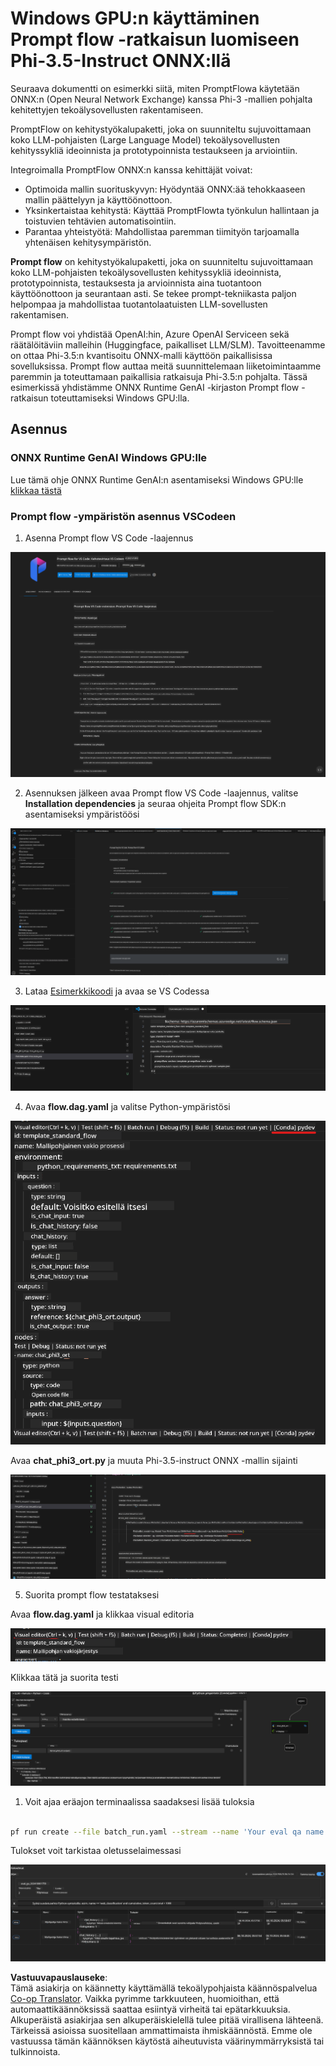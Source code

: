 <!--
CO_OP_TRANSLATOR_METADATA:
{
  "original_hash": "92e7dac1e5af0dd7c94170fdaf6860fe",
  "translation_date": "2025-07-17T03:01:29+00:00",
  "source_file": "md/02.Application/01.TextAndChat/Phi3/UsingPromptFlowWithONNX.md",
  "language_code": "fi"
}
-->
# Windows GPU:n käyttäminen Prompt flow -ratkaisun luomiseen Phi-3.5-Instruct ONNX:llä

Seuraava dokumentti on esimerkki siitä, miten PromptFlowa käytetään ONNX:n (Open Neural Network Exchange) kanssa Phi-3 -mallien pohjalta kehitettyjen tekoälysovellusten rakentamiseen.

PromptFlow on kehitystyökalupaketti, joka on suunniteltu sujuvoittamaan koko LLM-pohjaisten (Large Language Model) tekoälysovellusten kehityssykliä ideoinnista ja prototypoinnista testaukseen ja arviointiin.

Integroimalla PromptFlow ONNX:n kanssa kehittäjät voivat:

- Optimoida mallin suorituskyvyn: Hyödyntää ONNX:ää tehokkaaseen mallin päättelyyn ja käyttöönottoon.
- Yksinkertaistaa kehitystä: Käyttää PromptFlowta työnkulun hallintaan ja toistuvien tehtävien automatisointiin.
- Parantaa yhteistyötä: Mahdollistaa paremman tiimityön tarjoamalla yhtenäisen kehitysympäristön.

**Prompt flow** on kehitystyökalupaketti, joka on suunniteltu sujuvoittamaan koko LLM-pohjaisten tekoälysovellusten kehityssykliä ideoinnista, prototypoinnista, testauksesta ja arvioinnista aina tuotantoon käyttöönottoon ja seurantaan asti. Se tekee prompt-tekniikasta paljon helpompaa ja mahdollistaa tuotantolaatuisten LLM-sovellusten rakentamisen.

Prompt flow voi yhdistää OpenAI:hin, Azure OpenAI Serviceen sekä räätälöitäviin malleihin (Huggingface, paikalliset LLM/SLM). Tavoitteenamme on ottaa Phi-3.5:n kvantisoitu ONNX-malli käyttöön paikallisissa sovelluksissa. Prompt flow auttaa meitä suunnittelemaan liiketoimintaamme paremmin ja toteuttamaan paikallisia ratkaisuja Phi-3.5:n pohjalta. Tässä esimerkissä yhdistämme ONNX Runtime GenAI -kirjaston Prompt flow -ratkaisun toteuttamiseksi Windows GPU:lla.

## **Asennus**

### **ONNX Runtime GenAI Windows GPU:lle**

Lue tämä ohje ONNX Runtime GenAI:n asentamiseksi Windows GPU:lle [klikkaa tästä](./ORTWindowGPUGuideline.md)

### **Prompt flow -ympäristön asennus VSCodeen**

1. Asenna Prompt flow VS Code -laajennus

![pfvscode](../../../../../../translated_images/pfvscode.eff93dfc66a42cbef699fc16fa48f3ed3a23361875a3362037d026896395a00d.fi.png)

2. Asennuksen jälkeen avaa Prompt flow VS Code -laajennus, valitse **Installation dependencies** ja seuraa ohjeita Prompt flow SDK:n asentamiseksi ympäristöösi

![pfsetup](../../../../../../translated_images/pfsetup.b46e93096f5a254f74e8b74ce2be7047ce963ef573d755ec897eb1b78cb9c954.fi.png)

3. Lataa [Esimerkkikoodi](../../../../../../code/09.UpdateSamples/Aug/pf/onnx_inference_pf) ja avaa se VS Codessa

![pfsample](../../../../../../translated_images/pfsample.8d89e70584ffe7c4dba182513e3148a989e552c3b8e4948567a6b806b5ae1845.fi.png)

4. Avaa **flow.dag.yaml** ja valitse Python-ympäristösi

![pfdag](../../../../../../translated_images/pfdag.264a77f7366458ff850a76ae949226391ea382856d543ef9da4b92096aff7e4b.fi.png)

   Avaa **chat_phi3_ort.py** ja muuta Phi-3.5-instruct ONNX -mallin sijainti

![pfphi](../../../../../../translated_images/pfphi.72da81d74244b45fc78cdfeeb8c7fbd9e7cd610bf2f96814dbade6a4a2dfad7e.fi.png)

5. Suorita prompt flow testataksesi

Avaa **flow.dag.yaml** ja klikkaa visual editoria

![pfv](../../../../../../translated_images/pfv.ba8a81f34b20f603cccee3fe91e94113792ed6f5af28f76ab08e1a0b3e77b33b.fi.png)

Klikkaa tätä ja suorita testi

![pfflow](../../../../../../translated_images/pfflow.4e1135a089b1ce1b6348b59edefdb6333e5729b54c8e57f9039b7f9463e68fbd.fi.png)

1. Voit ajaa eräajon terminaalissa saadaksesi lisää tuloksia


```bash

pf run create --file batch_run.yaml --stream --name 'Your eval qa name'    

```

Tulokset voit tarkistaa oletusselaimessasi


![pfresult](../../../../../../translated_images/pfresult.c22c826f8062d7cbe871cff35db4a013dcfefc13fafe5da6710a8549a96a4ceb.fi.png)

**Vastuuvapauslauseke**:  
Tämä asiakirja on käännetty käyttämällä tekoälypohjaista käännöspalvelua [Co-op Translator](https://github.com/Azure/co-op-translator). Vaikka pyrimme tarkkuuteen, huomioithan, että automaattikäännöksissä saattaa esiintyä virheitä tai epätarkkuuksia. Alkuperäistä asiakirjaa sen alkuperäiskielellä tulee pitää virallisena lähteenä. Tärkeissä asioissa suositellaan ammattimaista ihmiskäännöstä. Emme ole vastuussa tämän käännöksen käytöstä aiheutuvista väärinymmärryksistä tai tulkinnoista.